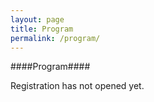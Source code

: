 ```yaml
---
layout: page
title: Program
permalink: /program/
---
```


####Program####

Registration has not opened yet.


